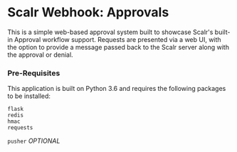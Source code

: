 # Scalr Webhook: Approvals

This is a simple web-based approval system built to showcase Scalr's built-in Approval workflow support.  Requests are presented via a web UI, with the option to provide a message passed back to the Scalr server along with the approval or denial.

### Pre-Requisites

This application is built on Python 3.6 and requires the following packages to be installed:
```
flask
redis
hmac
requests
```
`pusher`    *OPTIONAL*



